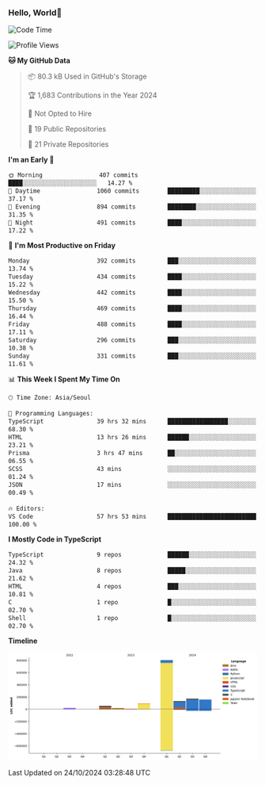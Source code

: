 
### Hello, World🐤

<!--START_SECTION:waka-->
![Code Time](http://img.shields.io/badge/Code%20Time-904%20hrs%205%20mins-blue)

![Profile Views](http://img.shields.io/badge/Profile%20Views-1-blue)

**🐱 My GitHub Data** 

> 📦 80.3 kB Used in GitHub's Storage 
 > 
> 🏆 1,683 Contributions in the Year 2024
 > 
> 🚫 Not Opted to Hire
 > 
> 📜 19 Public Repositories 
 > 
> 🔑 21 Private Repositories 
 > 
**I'm an Early 🐤** 

```text
🌞 Morning                407 commits         ████░░░░░░░░░░░░░░░░░░░░░   14.27 % 
🌆 Daytime                1060 commits        █████████░░░░░░░░░░░░░░░░   37.17 % 
🌃 Evening                894 commits         ████████░░░░░░░░░░░░░░░░░   31.35 % 
🌙 Night                  491 commits         ████░░░░░░░░░░░░░░░░░░░░░   17.22 % 
```
📅 **I'm Most Productive on Friday** 

```text
Monday                   392 commits         ███░░░░░░░░░░░░░░░░░░░░░░   13.74 % 
Tuesday                  434 commits         ████░░░░░░░░░░░░░░░░░░░░░   15.22 % 
Wednesday                442 commits         ████░░░░░░░░░░░░░░░░░░░░░   15.50 % 
Thursday                 469 commits         ████░░░░░░░░░░░░░░░░░░░░░   16.44 % 
Friday                   488 commits         ████░░░░░░░░░░░░░░░░░░░░░   17.11 % 
Saturday                 296 commits         ███░░░░░░░░░░░░░░░░░░░░░░   10.38 % 
Sunday                   331 commits         ███░░░░░░░░░░░░░░░░░░░░░░   11.61 % 
```


📊 **This Week I Spent My Time On** 

```text
🕑︎ Time Zone: Asia/Seoul

💬 Programming Languages: 
TypeScript               39 hrs 32 mins      █████████████████░░░░░░░░   68.30 % 
HTML                     13 hrs 26 mins      ██████░░░░░░░░░░░░░░░░░░░   23.21 % 
Prisma                   3 hrs 47 mins       ██░░░░░░░░░░░░░░░░░░░░░░░   06.55 % 
SCSS                     43 mins             ░░░░░░░░░░░░░░░░░░░░░░░░░   01.24 % 
JSON                     17 mins             ░░░░░░░░░░░░░░░░░░░░░░░░░   00.49 % 

🔥 Editors: 
VS Code                  57 hrs 53 mins      █████████████████████████   100.00 % 
```

**I Mostly Code in TypeScript** 

```text
TypeScript               9 repos             ██████░░░░░░░░░░░░░░░░░░░   24.32 % 
Java                     8 repos             █████░░░░░░░░░░░░░░░░░░░░   21.62 % 
HTML                     4 repos             ███░░░░░░░░░░░░░░░░░░░░░░   10.81 % 
C                        1 repo              █░░░░░░░░░░░░░░░░░░░░░░░░   02.70 % 
Shell                    1 repo              █░░░░░░░░░░░░░░░░░░░░░░░░   02.70 % 
```



**Timeline**

![Lines of Code chart](https://raw.githubusercontent.com/jilpoom/jilpoom/main/assets/bar_graph.png)


 Last Updated on 24/10/2024 03:28:48 UTC
<!--END_SECTION:waka-->
